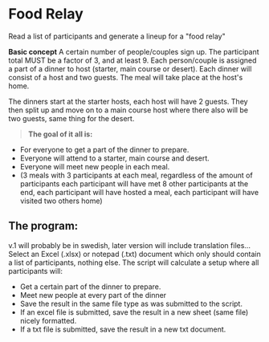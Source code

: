 # Food Relay
Read a list of participants and generate a lineup for a "food relay"

**Basic concept**
A certain number of people/couples sign up. The participant total MUST be a factor of 3, and at least 9.
Each person/couple is assigned a part of a dinner to host (starter, main course or desert).
Each dinner will consist of a host and two guests. The meal will take place at the host's home.

The dinners start at the starter hosts, each host will have 2 guests. 
They then split up and move on to a main course host where there also will be two guests, same thing for the desert. 

>**The goal of it all is:**
* For everyone to get a part of the dinner to prepare.
* Everyone will attend to a starter, main course and desert.
* Everyone will meet new people in each meal. 
* (3 meals with 3 participants at each meal, regardless of the amount of participants each participant will have met 8 other participants at the end, each participant will have hosted a meal, each participant will have visited two others home)

## The program:
v.1 will probably be in swedish, later version will include translation files... 
Select an Excel (.xlsx) or notepad (.txt) document which only should contain a list of participants, nothing else.
The script will calculate a setup where all participants will:
* Get a certain part of the dinner to prepare.
* Meet new people at every part of the dinner
* Save the result in the same file type as was submitted to the script.
* If an excel file is submitted, save the result in a new sheet (same file) nicely formatted.
* If a txt file is submitted, save the result in a new txt document.
